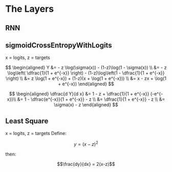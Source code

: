 # The Layers

## RNN

## sigmoidCrossEntropyWithLogits

x = logits, z = targets

$$
\begin{aligned}
Y
&= - z \log(\sigma(x)) - (1-z)\log(1 - \sigma(x)) \\
&= - z \log\left( \dfrac{1}{1 + e^{-x}} \right) - (1-z)\log\left(1 - \dfrac{1}{1 + e^{-x}} \right) \\
&= z \log(1 + e^{-x}) + (1-z)(x + \log(1 + e^{-x})) \\
&= x - zx + \log(1 + e^{-x})
\end{aligned}
$$

$$
\begin{aligned}
\dfrac{d Y}{d x}
&= 1 - z + \dfrac{1}{1 + e^{-x}} (-e^{-x})\\
&= 1 - \dfrac{e^{-x}}{1 + e^{-x}} - z \\
&= \dfrac{1}{1 + e^{-x}} - z \\
&= \sigma(x) - z
\end{aligned}
$$

## Least Square

x = logits, z = targets
Define:

$$y = (x - z)^2$$

then:

$$\frac{dy}{dx} = 2(x-z)$$


